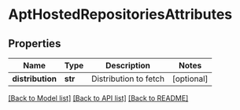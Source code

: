 # AptHostedRepositoriesAttributes

## Properties
Name | Type | Description | Notes
------------ | ------------- | ------------- | -------------
**distribution** | **str** | Distribution to fetch | [optional] 

[[Back to Model list]](../README.md#documentation-for-models) [[Back to API list]](../README.md#documentation-for-api-endpoints) [[Back to README]](../README.md)

